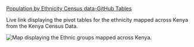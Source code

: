 [Population by Ethnicity Census data-GitHub Tables]([https://1drv.ms/x/s!AuFS1fLC7x1ua6LWHCHk6tve0Ww?e=RBRi12)

Live link displaying the pivot tables for the ethnicity mapped across Kenya from the Kenya Census Data.


![Map displaying the Ethnic groups mapped across Kenya.](https://github.com/mohamedjahazi/ethinicity-mapping-ke/blob/main/Ethnicity%20Groups-Kenya%20Extent.png)
